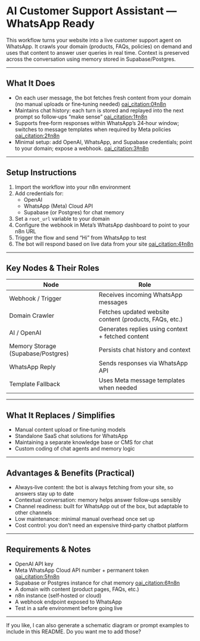 # AI Customer Support Assistant — WhatsApp Ready

This workflow turns your website into a live customer support agent on WhatsApp. It crawls your domain (products, FAQs, policies) on demand and uses that content to answer user queries in real time. Context is preserved across the conversation using memory stored in Supabase/Postgres.

---

## What It Does

- On each user message, the bot fetches fresh content from your domain (no manual uploads or fine‑tuning needed)  [oai_citation:0‡n8n](https://n8n.io/workflows/3859-ai-customer-support-assistant-whatsapp-ready-works-for-any-business/)  
- Maintains chat history: each turn is stored and replayed into the next prompt so follow‑ups “make sense”  [oai_citation:1‡n8n](https://n8n.io/workflows/3859-ai-customer-support-assistant-whatsapp-ready-works-for-any-business/)  
- Supports free‑form responses within WhatsApp’s 24‑hour window; switches to message templates when required by Meta policies  [oai_citation:2‡n8n](https://n8n.io/workflows/3859-ai-customer-support-assistant-whatsapp-ready-works-for-any-business/)  
- Minimal setup: add OpenAI, WhatsApp, and Supabase credentials; point to your domain; expose a webhook.  [oai_citation:3‡n8n](https://n8n.io/workflows/3859-ai-customer-support-assistant-whatsapp-ready-works-for-any-business/)  

---

## Setup Instructions

1. Import the workflow into your n8n environment  
2. Add credentials for:
   - OpenAI  
   - WhatsApp (Meta) Cloud API  
   - Supabase (or Postgres) for chat memory  
3. Set a `root_url` variable to your domain  
4. Configure the webhook in Meta’s WhatsApp dashboard to point to your n8n URL  
5. Trigger the flow and send “Hi” from WhatsApp to test  
6. The bot will respond based on live data from your site  [oai_citation:4‡n8n](https://n8n.io/workflows/3859-ai-customer-support-assistant-whatsapp-ready-works-for-any-business/)  

---

## Key Nodes & Their Roles

| Node | Role |
|---|---|
| Webhook / Trigger | Receives incoming WhatsApp messages |
| Domain Crawler | Fetches updated website content (products, FAQs, etc.) |
| AI / OpenAI | Generates replies using context + fetched content |
| Memory Storage (Supabase/Postgres) | Persists chat history and context |
| WhatsApp Reply | Sends responses via WhatsApp API |
| Template Fallback | Uses Meta message templates when needed |

---

## What It Replaces / Simplifies

- Manual content upload or fine‑tuning models  
- Standalone SaaS chat solutions for WhatsApp  
- Maintaining a separate knowledge base or CMS for chat  
- Custom coding of chat agents and memory logic  

---

## Advantages & Benefits (Practical)

- Always‑live content: the bot is always fetching from your site, so answers stay up to date  
- Contextual conversation: memory helps answer follow‑ups sensibly  
- Channel readiness: built for WhatsApp out of the box, but adaptable to other channels  
- Low maintenance: minimal manual overhead once set up  
- Cost control: you don’t need an expensive third‑party chatbot platform  

---

## Requirements & Notes

- OpenAI API key  
- Meta WhatsApp Cloud API number + permanent token  [oai_citation:5‡n8n](https://n8n.io/workflows/3859-ai-customer-support-assistant-whatsapp-ready-works-for-any-business/)  
- Supabase or Postgres instance for chat memory  [oai_citation:6‡n8n](https://n8n.io/workflows/3859-ai-customer-support-assistant-whatsapp-ready-works-for-any-business/)  
- A domain with content (product pages, FAQs, etc.)  
- n8n instance (self‑hosted or cloud)  
- A webhook endpoint exposed to WhatsApp  
- Test in a safe environment before going live  

---

If you like, I can also generate a schematic diagram or prompt examples to include in this README. Do you want me to add those?

